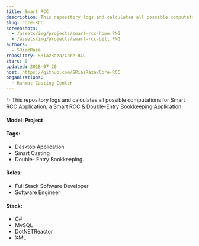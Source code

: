 ```yaml
---
title: Smart RCC
description: This repository logs and calculates all possible computations for Smart RCC Application.
slug: Core-RCC
screenshots:
  - /assets/img/projects/smart-rcc-home.PNG
  - /assets/img/projects/smart-rcc-bill.PNG
authors:
  - SRiazRaza
repository: SRiazRaza/Core-RCC
stars: 0
updated: 2018-07-20
host: https://github.com/SRiazRaza/Core-RCC
organizations:
  - Rahmat Casting Center
---
```


✨ This repository logs and calculates all possible computations for Smart RCC Application, a Smart RCC & Double-Entry Bookkeeping Application.
#### Model: Project

#### Tags:
  - Desktop Application
  - Smart Casting
  - Double- Entry Bookkeeping. 
#### Roles:
  - Full Stack Software Developer
  - Software Engineer
#### Stack:
  - C#
  - MySQL
  - DotNETReactor
  - XML


